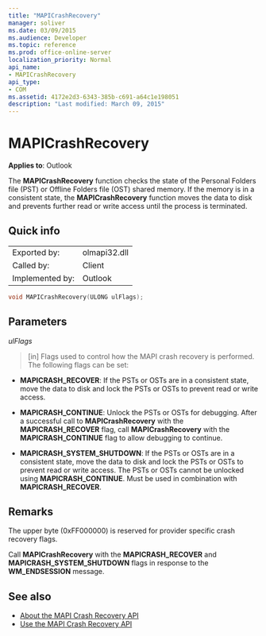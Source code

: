 ```yaml
---
title: "MAPICrashRecovery"
manager: soliver
ms.date: 03/09/2015
ms.audience: Developer
ms.topic: reference
ms.prod: office-online-server
localization_priority: Normal
api_name:
- MAPICrashRecovery
api_type:
- COM
ms.assetid: 4172e2d3-6343-385b-c691-a64c1e198051
description: "Last modified: March 09, 2015"
---
```


# MAPICrashRecovery

**Applies to**: Outlook 
  
The **MAPICrashRecovery** function checks the state of the Personal Folders file (PST) or Offline Folders file (OST) shared memory. If the memory is in a consistent state, the **MAPICrashRecovery** function moves the data to disk and prevents further read or write access until the process is terminated. 
  
## Quick info

|||
|:-----|:-----|
|Exported by:  <br/> |olmapi32.dll  <br/> |
|Called by:  <br/> |Client  <br/> |
|Implemented by:  <br/> |Outlook  <br/> |
   
```cpp
void MAPICrashRecovery(ULONG ulFlags);
```

## Parameters

_ulFlags_
  
> [in] Flags used to control how the MAPI crash recovery is performed. The following flags can be set:
    
   - **MAPICRASH\_RECOVER**: If the PSTs or OSTs are in a consistent state, move the data to disk and lock the PSTs or OSTs to prevent read or write access.
    
   - **MAPICRASH\_CONTINUE**: Unlock the PSTs or OSTs for debugging. After a successful call to **MAPICrashRecovery** with the **MAPICRASH_RECOVER** flag, call **MAPICrashRecovery** with the **MAPICRASH\_CONTINUE** flag to allow debugging to continue. 
    
   - **MAPICRASH\_SYSTEM_SHUTDOWN**: If the PSTs or OSTs are in a consistent state, move the data to disk and lock the PSTs or OSTs to prevent read or write access. The PSTs or OSTs cannot be unlocked using **MAPICRASH\_CONTINUE**. Must be used in combination with **MAPICRASH\_RECOVER**. 
    
## Remarks

The upper byte (0xFF000000) is reserved for provider specific crash recovery flags.
  
Call **MAPICrashRecovery** with the **MAPICRASH\_RECOVER** and **MAPICRASH_SYSTEM_SHUTDOWN** flags in response to the **WM_ENDSESSION** message. 
  
## See also

- [About the MAPI Crash Recovery API](about-the-mapi-crash-recovery-api.md)
- [Use the MAPI Crash Recovery API](how-to-use-the-mapi-crash-recovery-api.md)

